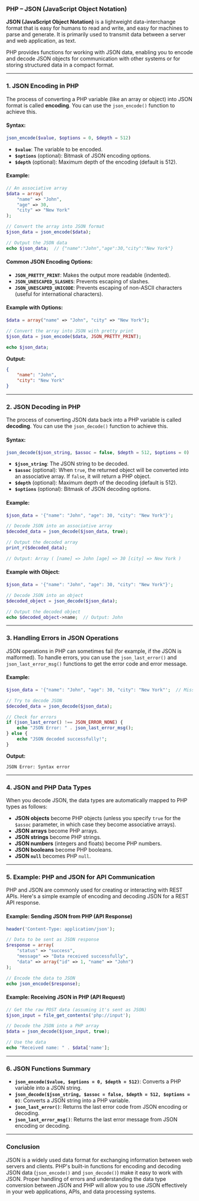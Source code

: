 ### PHP – JSON (JavaScript Object Notation)

**JSON (JavaScript Object Notation)** is a lightweight data-interchange format that is easy for humans to read and write, and easy for machines to parse and generate. It is primarily used to transmit data between a server and web application, as text.

PHP provides functions for working with JSON data, enabling you to encode and decode JSON objects for communication with other systems or for storing structured data in a compact format.

---

### **1. JSON Encoding in PHP**

The process of converting a PHP variable (like an array or object) into JSON format is called **encoding**. You can use the `json_encode()` function to achieve this.

#### **Syntax:**

```php
json_encode($value, $options = 0, $depth = 512)
```

- **`$value`**: The variable to be encoded.
- **`$options`** (optional): Bitmask of JSON encoding options.
- **`$depth`** (optional): Maximum depth of the encoding (default is 512).

#### **Example:**

```php
// An associative array
$data = array(
    "name" => "John",
    "age" => 30,
    "city" => "New York"
);

// Convert the array into JSON format
$json_data = json_encode($data);

// Output the JSON data
echo $json_data;  // {"name":"John","age":30,"city":"New York"}
```

#### **Common JSON Encoding Options:**

- **`JSON_PRETTY_PRINT`**: Makes the output more readable (indented).
- **`JSON_UNESCAPED_SLASHES`**: Prevents escaping of slashes.
- **`JSON_UNESCAPED_UNICODE`**: Prevents escaping of non-ASCII characters (useful for international characters).

#### **Example with Options:**

```php
$data = array("name" => "John", "city" => "New York");

// Convert the array into JSON with pretty print
$json_data = json_encode($data, JSON_PRETTY_PRINT);

echo $json_data;
```

**Output:**

```json
{
    "name": "John",
    "city": "New York"
}
```

---

### **2. JSON Decoding in PHP**

The process of converting JSON data back into a PHP variable is called **decoding**. You can use the `json_decode()` function to achieve this.

#### **Syntax:**

```php
json_decode($json_string, $assoc = false, $depth = 512, $options = 0)
```

- **`$json_string`**: The JSON string to be decoded.
- **`$assoc`** (optional): When `true`, the returned object will be converted into an associative array. If `false`, it will return a PHP object.
- **`$depth`** (optional): Maximum depth of the decoding (default is 512).
- **`$options`** (optional): Bitmask of JSON decoding options.

#### **Example:**

```php
$json_data = '{"name": "John", "age": 30, "city": "New York"}';

// Decode JSON into an associative array
$decoded_data = json_decode($json_data, true);

// Output the decoded array
print_r($decoded_data);

// Output: Array ( [name] => John [age] => 30 [city] => New York )
```

#### **Example with Object:**

```php
$json_data = '{"name": "John", "age": 30, "city": "New York"}';

// Decode JSON into an object
$decoded_object = json_decode($json_data);

// Output the decoded object
echo $decoded_object->name;  // Output: John
```

---

### **3. Handling Errors in JSON Operations**

JSON operations in PHP can sometimes fail (for example, if the JSON is malformed). To handle errors, you can use the `json_last_error()` and `json_last_error_msg()` functions to get the error code and error message.

#### **Example:**

```php
$json_data = '{"name": "John", "age": 30, "city": "New York"';  // Missing closing brace

// Try to decode JSON
$decoded_data = json_decode($json_data);

// Check for errors
if (json_last_error() !== JSON_ERROR_NONE) {
    echo "JSON Error: " . json_last_error_msg();
} else {
    echo "JSON decoded successfully!";
}
```

**Output:**

```
JSON Error: Syntax error
```

---

### **4. JSON and PHP Data Types**

When you decode JSON, the data types are automatically mapped to PHP types as follows:

- **JSON objects** become PHP objects (unless you specify `true` for the `$assoc` parameter, in which case they become associative arrays).
- **JSON arrays** become PHP arrays.
- **JSON strings** become PHP strings.
- **JSON numbers** (integers and floats) become PHP numbers.
- **JSON booleans** become PHP booleans.
- **JSON `null`** becomes PHP `null`.

---

### **5. Example: PHP and JSON for API Communication**

PHP and JSON are commonly used for creating or interacting with REST APIs. Here's a simple example of encoding and decoding JSON for a REST API response.

#### **Example: Sending JSON from PHP (API Response)**

```php
header('Content-Type: application/json');

// Data to be sent as JSON response
$response = array(
    "status" => "success",
    "message" => "Data received successfully",
    "data" => array("id" => 1, "name" => "John")
);

// Encode the data to JSON
echo json_encode($response);
```

#### **Example: Receiving JSON in PHP (API Request)**

```php
// Get the raw POST data (assuming it's sent as JSON)
$json_input = file_get_contents('php://input');

// Decode the JSON into a PHP array
$data = json_decode($json_input, true);

// Use the data
echo "Received name: " . $data['name'];
```

---

### **6. JSON Functions Summary**

- **`json_encode($value, $options = 0, $depth = 512)`**: Converts a PHP variable into a JSON string.
- **`json_decode($json_string, $assoc = false, $depth = 512, $options = 0)`**: Converts a JSON string into a PHP variable.
- **`json_last_error()`**: Returns the last error code from JSON encoding or decoding.
- **`json_last_error_msg()`**: Returns the last error message from JSON encoding or decoding.

---

### Conclusion

JSON is a widely used data format for exchanging information between web servers and clients. PHP's built-in functions for encoding and decoding JSON data (`json_encode()` and `json_decode()`) make it easy to work with JSON. Proper handling of errors and understanding the data type conversion between JSON and PHP will allow you to use JSON effectively in your web applications, APIs, and data processing systems.
